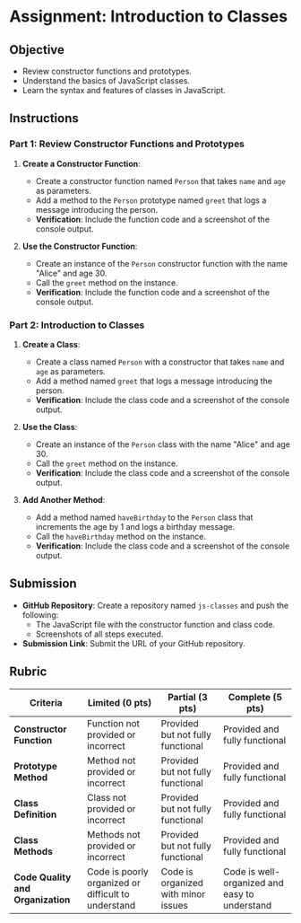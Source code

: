 # Assignment: Introduction to Classes

## Objective

- Review constructor functions and prototypes.
- Understand the basics of JavaScript classes.
- Learn the syntax and features of classes in JavaScript.

## Instructions

### Part 1: Review Constructor Functions and Prototypes

1. **Create a Constructor Function**:

   - Create a constructor function named `Person` that takes `name` and `age` as parameters.
   - Add a method to the `Person` prototype named `greet` that logs a message introducing the person.
   - **Verification**: Include the function code and a screenshot of the console output.

2. **Use the Constructor Function**:
   - Create an instance of the `Person` constructor function with the name "Alice" and age 30.
   - Call the `greet` method on the instance.
   - **Verification**: Include the function code and a screenshot of the console output.

### Part 2: Introduction to Classes

1. **Create a Class**:

   - Create a class named `Person` with a constructor that takes `name` and `age` as parameters.
   - Add a method named `greet` that logs a message introducing the person.
   - **Verification**: Include the class code and a screenshot of the console output.

2. **Use the Class**:

   - Create an instance of the `Person` class with the name "Alice" and age 30.
   - Call the `greet` method on the instance.
   - **Verification**: Include the class code and a screenshot of the console output.

3. **Add Another Method**:
   - Add a method named `haveBirthday` to the `Person` class that increments the age by 1 and logs a birthday message.
   - Call the `haveBirthday` method on the instance.
   - **Verification**: Include the class code and a screenshot of the console output.

## Submission

- **GitHub Repository**: Create a repository named `js-classes` and push the following:
  - The JavaScript file with the constructor function and class code.
  - Screenshots of all steps executed.
- **Submission Link**: Submit the URL of your GitHub repository.

## Rubric

| Criteria                          | Limited (0 pts)                                     | Partial (3 pts)                     | Complete (5 pts)                              |
| --------------------------------- | --------------------------------------------------- | ----------------------------------- | --------------------------------------------- |
| **Constructor Function**          | Function not provided or incorrect                  | Provided but not fully functional   | Provided and fully functional                 |
| **Prototype Method**              | Method not provided or incorrect                    | Provided but not fully functional   | Provided and fully functional                 |
| **Class Definition**              | Class not provided or incorrect                     | Provided but not fully functional   | Provided and fully functional                 |
| **Class Methods**                 | Methods not provided or incorrect                   | Provided but not fully functional   | Provided and fully functional                 |
| **Code Quality and Organization** | Code is poorly organized or difficult to understand | Code is organized with minor issues | Code is well-organized and easy to understand |
